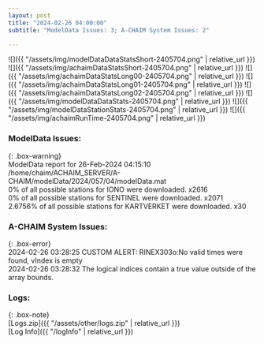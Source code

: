```yaml
---
layout: post
title: "2024-02-26 04:00:00"
subtitle: "ModelData Issues: 3; A-CHAIM System Issues: 2"

---
```


![]({{ "/assets/img/modelDataDataStatsShort-2405704.png" | relative_url }})
![]({{ "/assets/img/achaimDataStatsShort-2405704.png" | relative_url }})
![]({{ "/assets/img/achaimDataStatsLong00-2405704.png" | relative_url }})
![]({{ "/assets/img/achaimDataStatsLong01-2405704.png" | relative_url }})
![]({{ "/assets/img/achaimDataStatsLong02-2405704.png" | relative_url }})
![]({{ "/assets/img/modelDataDataStats-2405704.png" | relative_url }})
![]({{ "/assets/img/modelDataStationStats-2405704.png" | relative_url }})
![]({{ "/assets/img/achaimRunTime-2405704.png" | relative_url }})


### ModelData Issues:  
  
{: .box-warning}  
 ModelData report for 26-Feb-2024 04:15:10   
 /home/chaim/ACHAIM_SERVER/A-CHAIM/modelData/2024/057/04/modelData.mat   
 0% of all possible stations for IONO were downloaded. x2616   
 0% of all possible stations for SENTINEL were downloaded. x2071   
 2.6756% of all possible stations for KARTVERKET were downloaded. x30   
  
### A-CHAIM System Issues:  
  
{: .box-error}  
2024-02-26 03:28:25 CUSTOM ALERT: RINEX303o:No valid times were found, vIndex is empty  
2024-02-26 03:28:32 The logical indices contain a true value outside of the array bounds.  

### Logs:  
  
{: .box-note}  
[Logs.zip]({{ "/assets/other/logs.zip" | relative_url }})  
[Log Info]({{ "/logInfo" | relative_url }})  
